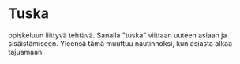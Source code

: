 # Tuska
opiskeluun liittyvä tehtävä. Sanalla "tuska" viittaan uuteen asiaan ja sisäistämiseen. Yleensä tämä muuttuu nautinnoksi, kun asiasta alkaa tajuamaan.   

